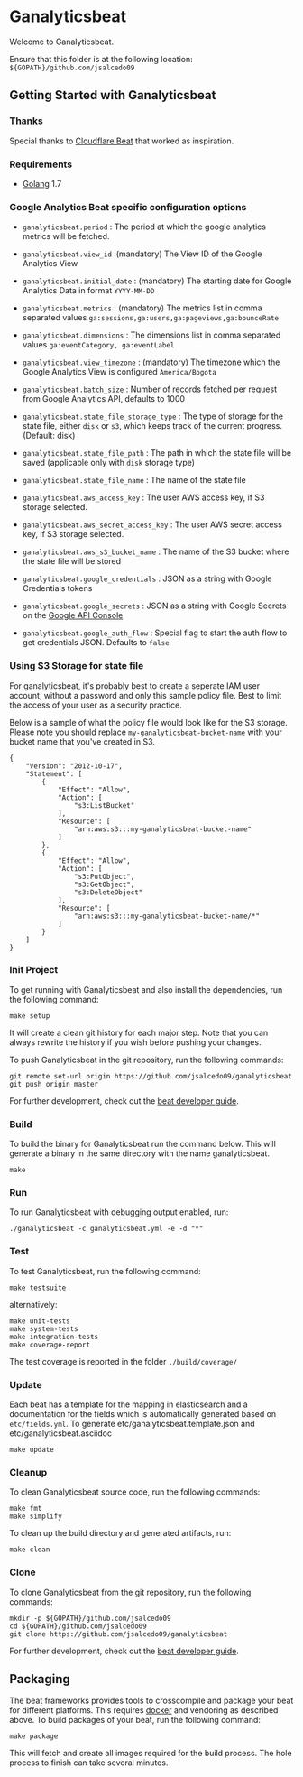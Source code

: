 # Ganalyticsbeat

Welcome to Ganalyticsbeat.

Ensure that this folder is at the following location:
`${GOPATH}/github.com/jsalcedo09`

## Getting Started with Ganalyticsbeat

### Thanks

Special thanks to [Cloudflare Beat](https://github.com/hartfordfive/cloudflarebeat) that worked as inspiration.

### Requirements

* [Golang](https://golang.org/dl/) 1.7

### Google Analytics Beat specific configuration options

- `ganalyticsbeat.period` : The period at which the google analytics metrics will be fetched.  
- `ganalyticsbeat.view_id` :(mandatory) The View ID of the Google Analytics View 
- `ganalyticsbeat.initial_date` : (mandatory) The starting date for Google Analytics Data in format `YYYY-MM-DD`
- `ganalyticsbeat.metrics` : (mandatory) The metrics list in comma separated values  `ga:sessions,ga:users,ga:pageviews,ga:bounceRate` 
- `ganalyticsbeat.dimensions` : The dimensions list in comma separated values  `ga:eventCategory, ga:eventLabel`
- `ganalyticsbeat.view_timezone` : (mandatory) The timezone which the Google Analytics View is configured `America/Bogota`
- `ganalyticsbeat.batch_size` : Number of records fetched per request from Google Analytics API, defaults to 1000
- `ganalyticsbeat.state_file_storage_type` : The type of storage for the state file, either `disk` or `s3`, which keeps track of the current progress. (Default: disk)
- `ganalyticsbeat.state_file_path` : The path in which the state file will be saved (applicable only with `disk` storage type)
- `ganalyticsbeat.state_file_name` : The name of the state file
- `ganalyticsbeat.aws_access_key` : The user AWS access key, if S3 storage selected.
- `ganalyticsbeat.aws_secret_access_key` : The user AWS secret access key, if S3 storage selected.
- `ganalyticsbeat.aws_s3_bucket_name` : The name of the S3 bucket where the state file will be stored
- `ganalyticsbeat.google_credentials` : JSON as a string with Google Credentials tokens
- `ganalyticsbeat.google_secrets` : JSON as a string with Google Secrets on the [Google API Console](https://console.developers.google.com/)

- `ganalyticsbeat.google_auth_flow` : Special flag to start the auth flow to get credentials JSON. Defaults to `false`

### Using S3 Storage for state file

For ganalyticsbeat, it's probably best to create a seperate IAM user account, without a password and only this sample policy file.  Best to limit the access of your user as a security practice.

Below is a sample of what the policy file would look like for the S3 storage.  Please note you should replace `my-ganalyticsbeat-bucket-name` with your bucket name that you've created in S3.

```
{
    "Version": "2012-10-17",
    "Statement": [
        {
            "Effect": "Allow",
            "Action": [
                "s3:ListBucket"
            ],
            "Resource": [
                "arn:aws:s3:::my-ganalyticsbeat-bucket-name"
            ]
        },
        {
            "Effect": "Allow",
            "Action": [
                "s3:PutObject",
                "s3:GetObject",
                "s3:DeleteObject"
            ],
            "Resource": [
                "arn:aws:s3:::my-ganalyticsbeat-bucket-name/*"
            ]
        }
    ]
}
```

### Init Project
To get running with Ganalyticsbeat and also install the
dependencies, run the following command:

```
make setup
```

It will create a clean git history for each major step. Note that you can always rewrite the history if you wish before pushing your changes.

To push Ganalyticsbeat in the git repository, run the following commands:

```
git remote set-url origin https://github.com/jsalcedo09/ganalyticsbeat
git push origin master
```

For further development, check out the [beat developer guide](https://www.elastic.co/guide/en/beats/libbeat/current/new-beat.html).

### Build

To build the binary for Ganalyticsbeat run the command below. This will generate a binary
in the same directory with the name ganalyticsbeat.

```
make
```


### Run

To run Ganalyticsbeat with debugging output enabled, run:

```
./ganalyticsbeat -c ganalyticsbeat.yml -e -d "*"
```


### Test

To test Ganalyticsbeat, run the following command:

```
make testsuite
```

alternatively:
```
make unit-tests
make system-tests
make integration-tests
make coverage-report
```

The test coverage is reported in the folder `./build/coverage/`

### Update

Each beat has a template for the mapping in elasticsearch and a documentation for the fields
which is automatically generated based on `etc/fields.yml`.
To generate etc/ganalyticsbeat.template.json and etc/ganalyticsbeat.asciidoc

```
make update
```


### Cleanup

To clean  Ganalyticsbeat source code, run the following commands:

```
make fmt
make simplify
```

To clean up the build directory and generated artifacts, run:

```
make clean
```


### Clone

To clone Ganalyticsbeat from the git repository, run the following commands:

```
mkdir -p ${GOPATH}/github.com/jsalcedo09
cd ${GOPATH}/github.com/jsalcedo09
git clone https://github.com/jsalcedo09/ganalyticsbeat
```


For further development, check out the [beat developer guide](https://www.elastic.co/guide/en/beats/libbeat/current/new-beat.html).


## Packaging

The beat frameworks provides tools to crosscompile and package your beat for different platforms. This requires [docker](https://www.docker.com/) and vendoring as described above. To build packages of your beat, run the following command:

```
make package
```

This will fetch and create all images required for the build process. The hole process to finish can take several minutes.
